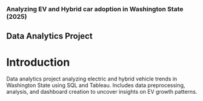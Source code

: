 ### Analyzing EV and Hybrid car adoption in Washington State (2025)
## Data Analytics Project

# Introduction
Data analytics project analyzing electric and hybrid vehicle trends in Washington State using SQL and Tableau. Includes data preprocessing, analysis, and dashboard creation to uncover insights on EV growth patterns.
